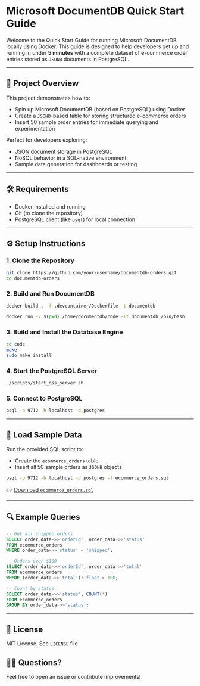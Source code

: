 # Microsoft DocumentDB Quick Start Guide

Welcome to the Quick Start Guide for running Microsoft DocumentDB locally using Docker. This guide is designed to help developers get up and running in under **5 minutes** with a complete dataset of e-commerce order entries stored as `JSONB` documents in PostgreSQL.

---

## 🚀 Project Overview

This project demonstrates how to:

- Spin up Microsoft DocumentDB (based on PostgreSQL) using Docker
- Create a `JSONB`-based table for storing structured e-commerce orders
- Insert 50 sample order entries for immediate querying and experimentation

Perfect for developers exploring:

- JSON document storage in PostgreSQL
- NoSQL behavior in a SQL-native environment
- Sample data generation for dashboards or testing

---

## 🛠 Requirements

- Docker installed and running
- Git (to clone the repository)
- PostgreSQL client (like `psql`) for local connection

---

## ⚙️ Setup Instructions

### 1. Clone the Repository

```bash
git clone https://github.com/your-username/documentdb-orders.git
cd documentdb-orders
```

### 2. Build and Run DocumentDB

```bash
docker build . -f .devcontainer/Dockerfile -t documentdb

docker run -v $(pwd):/home/documentdb/code -it documentdb /bin/bash
```

### 3. Build and Install the Database Engine

```bash
cd code
make
sudo make install
```

### 4. Start the PostgreSQL Server

```bash
./scripts/start_oss_server.sh
```

### 5. Connect to PostgreSQL

```bash
psql -p 9712 -h localhost -d postgres
```

---

## 🧾 Load Sample Data

Run the provided SQL script to:

- Create the `ecommerce_orders` table
- Insert all 50 sample orders as `JSONB` objects

```bash
psql -p 9712 -h localhost -d postgres -f ecommerce_orders.sql
```

👉 [Download ](./ecommerce_orders.sql)[`ecommerce_orders.sql`](./ecommerce_orders.sql)

---

## 🔍 Example Queries

```sql
-- Get all shipped orders
SELECT order_data->>'orderId', order_data->>'status'
FROM ecommerce_orders
WHERE order_data->>'status' = 'shipped';

-- Orders over $100
SELECT order_data->>'orderId', order_data->>'total'
FROM ecommerce_orders
WHERE (order_data->>'total')::float > 100;

-- Count by status
SELECT order_data->>'status', COUNT(*)
FROM ecommerce_orders
GROUP BY order_data->>'status';
```

---

## 📄 License

MIT License. See `LICENSE` file.

## 🙋‍♀️ Questions?

Feel free to open an issue or contribute improvements!
